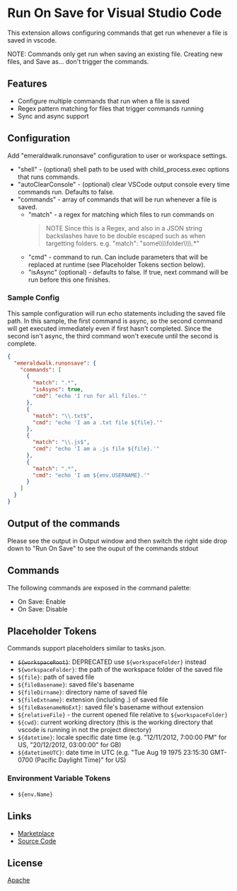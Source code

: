 # Run On Save for Visual Studio Code

This extension allows configuring commands that get run whenever a file is saved in vscode.

NOTE: Commands only get run when saving an existing file. Creating new files, and Save as... don't trigger the commands.

## Features

- Configure multiple commands that run when a file is saved
- Regex pattern matching for files that trigger commands running
- Sync and async support

## Configuration

Add "emeraldwalk.runonsave" configuration to user or workspace settings.

- "shell" - (optional) shell path to be used with child_process.exec options that runs commands.
- "autoClearConsole" - (optional) clear VSCode output console every time commands run. Defaults to false.
- "commands" - array of commands that will be run whenever a file is saved.
  - "match" - a regex for matching which files to run commands on
    > NOTE Since this is a Regex, and also in a JSON string backslashes have to be double escaped such as when targetting folders. e.g. "match": "some\\\\\\\\folder\\\\\\\\.\*"
  - "cmd" - command to run. Can include parameters that will be replaced at runtime (see Placeholder Tokens section below).
  - "isAsync" (optional) - defaults to false. If true, next command will be run before this one finishes.

### Sample Config

This sample configuration will run echo statements including the saved file path.
In this sample, the first command is async, so the second command will get executed immediately even if first hasn't completed.
Since the second isn't async, the third command won't execute until the second is complete.

```json
{
  "emeraldwalk.runonsave": {
    "commands": [
      {
        "match": ".*",
        "isAsync": true,
        "cmd": "echo 'I run for all files.'"
      },
      {
        "match": "\\.txt$",
        "cmd": "echo 'I am a .txt file ${file}.'"
      },
      {
        "match": "\\.js$",
        "cmd": "echo 'I am a .js file ${file}.'"
      },
      {
        "match": ".*",
        "cmd": "echo 'I am ${env.USERNAME}.'"
      }
    ]
  }
}
```

## Output of the commands

Please see the output in Output window and then switch the right side drop down to "Run On Save" to see the ouput of the commands stdout

## Commands

The following commands are exposed in the command palette:

- On Save: Enable
- On Save: Disable

## Placeholder Tokens

Commands support placeholders similar to tasks.json.

- ~~`${workspaceRoot}`~~: DEPRECATED use `${workspaceFolder}` instead
- `${workspaceFolder}`: the path of the workspace folder of the saved file
- `${file}`: path of saved file
- `${fileBasename}`: saved file's basename
- `${fileDirname}`: directory name of saved file
- `${fileExtname}`: extension (including .) of saved file
- `${fileBasenameNoExt}`: saved file's basename without extension
- `${relativeFile}` - the current opened file relative to `${workspaceFolder}`
- `${cwd}`: current working directory (this is the working directory that vscode is running in not the project directory)
- `${datetime}`: locale specific date time (e.g. "12/11/2012, 7:00:00 PM" for US, "20/12/2012, 03:00:00" for GB)
- `${datetimeUTC}`: date time in UTC (e.g. "Tue Aug 19 1975 23:15:30 GMT-0700 (Pacific Daylight Time)" for US)

### Environment Variable Tokens

- `${env.Name}`

## Links

- [Marketplace](https://marketplace.visualstudio.com/items/emeraldwalk.RunOnSave)
- [Source Code](https://github.com/emeraldwalk/vscode-runonsave)

## License

[Apache](https://github.com/emeraldwalk/vscode-runonsave/blob/master/LICENSE)
